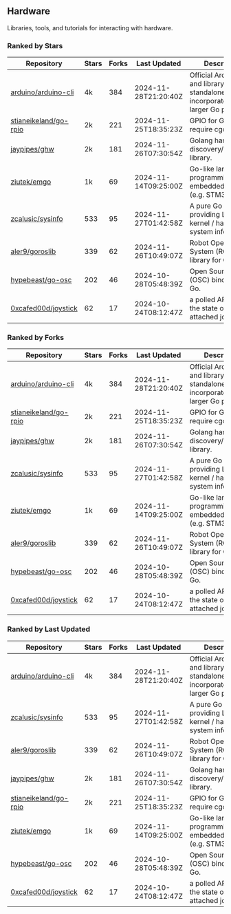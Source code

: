## Hardware

Libraries, tools, and tutorials for interacting with hardware.

### Ranked by Stars

| Repository | Stars | Forks | Last Updated | Description | 
|------------|-------|-------|--------------|-------------|
| [arduino/arduino-cli](https://github.com/arduino/arduino-cli) | 4k | 384 | 2024-11-28T21:20:40Z |  Official Arduino CLI and library. Can run standalone, or be incorporated into larger Go projects. |
| [stianeikeland/go-rpio](https://github.com/stianeikeland/go-rpio) | 2k | 221 | 2024-11-25T18:35:23Z |  GPIO for Go, doesn't require cgo. |
| [jaypipes/ghw](https://github.com/jaypipes/ghw) | 2k | 181 | 2024-11-26T07:30:54Z |  Golang hardware discovery/inspection library. |
| [ziutek/emgo](https://github.com/ziutek/emgo) | 1k | 69 | 2024-11-14T09:25:00Z |  Go-like language for programming embedded systems (e.g. STM32 MCU). |
| [zcalusic/sysinfo](https://github.com/zcalusic/sysinfo) | 533 | 95 | 2024-11-27T01:42:58Z |  A pure Go library providing Linux OS / kernel / hardware system information. |
| [aler9/goroslib](https://github.com/aler9/goroslib) | 339 | 62 | 2024-11-26T10:49:07Z |  Robot Operating System (ROS) library for Go. |
| [hypebeast/go-osc](https://github.com/hypebeast/go-osc) | 202 | 46 | 2024-10-28T05:48:39Z |  Open Sound Control (OSC) bindings for Go. |
| [0xcafed00d/joystick](https://github.com/0xcafed00d/joystick) | 62 | 17 | 2024-10-24T08:12:47Z |  a polled API to read the state of an attached joystick. |

### Ranked by Forks

| Repository | Stars | Forks | Last Updated | Description | 
|------------|-------|-------|--------------|-------------|
| [arduino/arduino-cli](https://github.com/arduino/arduino-cli) | 4k | 384 | 2024-11-28T21:20:40Z |  Official Arduino CLI and library. Can run standalone, or be incorporated into larger Go projects. |
| [stianeikeland/go-rpio](https://github.com/stianeikeland/go-rpio) | 2k | 221 | 2024-11-25T18:35:23Z |  GPIO for Go, doesn't require cgo. |
| [jaypipes/ghw](https://github.com/jaypipes/ghw) | 2k | 181 | 2024-11-26T07:30:54Z |  Golang hardware discovery/inspection library. |
| [zcalusic/sysinfo](https://github.com/zcalusic/sysinfo) | 533 | 95 | 2024-11-27T01:42:58Z |  A pure Go library providing Linux OS / kernel / hardware system information. |
| [ziutek/emgo](https://github.com/ziutek/emgo) | 1k | 69 | 2024-11-14T09:25:00Z |  Go-like language for programming embedded systems (e.g. STM32 MCU). |
| [aler9/goroslib](https://github.com/aler9/goroslib) | 339 | 62 | 2024-11-26T10:49:07Z |  Robot Operating System (ROS) library for Go. |
| [hypebeast/go-osc](https://github.com/hypebeast/go-osc) | 202 | 46 | 2024-10-28T05:48:39Z |  Open Sound Control (OSC) bindings for Go. |
| [0xcafed00d/joystick](https://github.com/0xcafed00d/joystick) | 62 | 17 | 2024-10-24T08:12:47Z |  a polled API to read the state of an attached joystick. |

### Ranked by Last Updated

| Repository | Stars | Forks | Last Updated | Description | 
|------------|-------|-------|--------------|-------------|
| [arduino/arduino-cli](https://github.com/arduino/arduino-cli) | 4k | 384 | 2024-11-28T21:20:40Z |  Official Arduino CLI and library. Can run standalone, or be incorporated into larger Go projects. |
| [zcalusic/sysinfo](https://github.com/zcalusic/sysinfo) | 533 | 95 | 2024-11-27T01:42:58Z |  A pure Go library providing Linux OS / kernel / hardware system information. |
| [aler9/goroslib](https://github.com/aler9/goroslib) | 339 | 62 | 2024-11-26T10:49:07Z |  Robot Operating System (ROS) library for Go. |
| [jaypipes/ghw](https://github.com/jaypipes/ghw) | 2k | 181 | 2024-11-26T07:30:54Z |  Golang hardware discovery/inspection library. |
| [stianeikeland/go-rpio](https://github.com/stianeikeland/go-rpio) | 2k | 221 | 2024-11-25T18:35:23Z |  GPIO for Go, doesn't require cgo. |
| [ziutek/emgo](https://github.com/ziutek/emgo) | 1k | 69 | 2024-11-14T09:25:00Z |  Go-like language for programming embedded systems (e.g. STM32 MCU). |
| [hypebeast/go-osc](https://github.com/hypebeast/go-osc) | 202 | 46 | 2024-10-28T05:48:39Z |  Open Sound Control (OSC) bindings for Go. |
| [0xcafed00d/joystick](https://github.com/0xcafed00d/joystick) | 62 | 17 | 2024-10-24T08:12:47Z |  a polled API to read the state of an attached joystick. |

